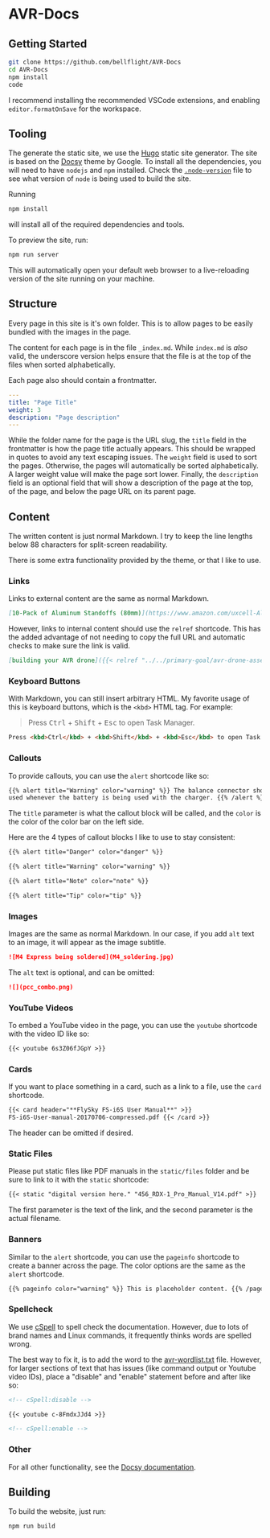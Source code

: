 # AVR-Docs

## Getting Started

```bash
git clone https://github.com/bellflight/AVR-Docs
cd AVR-Docs
npm install
code
```

I recommend installing the recommended VSCode extensions, and enabling
`editor.formatOnSave` for the workspace.

## Tooling

The generate the static site, we use the [Hugo](https://gohugo.io/) static site
generator. The site is based on the [Docsy](https://docsy.dev) theme by Google. To
install all the dependencies, you will need to have `nodejs` and `npm` installed. Check
the [`.node-version`](.node-version) file to see what version of `node` is being used to
build the site.

Running

```bash
npm install
```

will install all of the required dependencies and tools.

To preview the site, run:

```bash
npm run server
```

This will automatically open your default web browser to a live-reloading version of the
site running on your machine.

## Structure

Every page in this site is it's own folder. This is to allow pages to be easily bundled
with the images in the page.

The content for each page is in the file `_index.md`. While `index.md` is _also_ valid,
the underscore version helps ensure that the file is at the top of the files when sorted
alphabetically.

Each page also should contain a frontmatter.

```yaml
---
title: "Page Title"
weight: 3
description: "Page description"
---
```

While the folder name for the page is the URL slug, the `title` field in the frontmatter
is how the page title actually appears. This should be wrapped in quotes to avoid any
text escaping issues. The `weight` field is used to sort the pages. Otherwise, the pages
will automatically be sorted alphabetically. A larger weight value will make the page
sort lower. Finally, the `description` field is an optional field that will show a
description of the page at the top, of the page, and below the page URL on its parent
page.

## Content

The written content is just normal Markdown. I try to keep the line lengths below 88
characters for split-screen readability.

There is some extra functionality provided by the theme, or that I like to use.

### Links

Links to external content are the same as normal Markdown.

```markdown
[10-Pack of Aluminum Standoffs (80mm)](https://www.amazon.com/uxcell-Aluminum-Standoff-Fastener-Quadcopter/dp/B01MSAHZQO/)
```

However, links to internal content should use the `relref` shortcode. This has the added
advantage of not needing to copy the full URL and automatic checks to make sure the link
is valid.

```markdown
[building your AVR drone]({{< relref "../../primary-goal/avr-drone-assembly" >}})
```

### Keyboard Buttons

With Markdown, you can still insert arbitrary HTML. My favorite usage of this is
keyboard buttons, which is the `<kbd>` HTML tag. For example:

> Press <kbd>Ctrl</kbd> + <kbd>Shift</kbd> + <kbd>Esc</kbd> to open Task Manager.

```html
Press <kbd>Ctrl</kbd> + <kbd>Shift</kbd> + <kbd>Esc</kbd> to open Task Manager.
```

### Callouts

To provide callouts, you can use the `alert` shortcode like so:

```markdown
{{% alert title="Warning" color="warning" %}} The balance connector should always be
used whenever the battery is being used with the charger. {{% /alert %}}
```

The `title` parameter is what the callout block will be called, and the `color` is the
color of the color bar on the left side.

Here are the 4 types of callout blocks I like to use to stay consistent:

```markdown
{{% alert title="Danger" color="danger" %}}

{{% alert title="Warning" color="warning" %}}

{{% alert title="Note" color="note" %}}

{{% alert title="Tip" color="tip" %}}
```

### Images

Images are the same as normal Markdown. In our case, if you add `alt` text to an image,
it will appear as the image subtitle.

```markdown
![M4 Express being soldered](M4_soldering.jpg)
```

The `alt` text is optional, and can be omitted:

```markdown
![](pcc_combo.png)
```

### YouTube Videos

To embed a YouTube video in the page, you can use the `youtube` shortcode with the video
ID like so:

```markdown
{{< youtube 6s3Z06fJGpY >}}
```

### Cards

If you want to place something in a card, such as a link to a file, use the `card`
shortcode.

```markdown
{{< card header="**FlySky FS-i6S User Manual**" >}}
FS-i6S-User-manual-20170706-compressed.pdf {{< /card >}}
```

The header can be omitted if desired.

### Static Files

Please put static files like PDF manuals in the `static/files` folder and be sure to
link to it with the `static` shortcode:

```markdown
{{< static "digital version here." "456_RDX-1_Pro_Manual_V14.pdf" >}}
```

The first parameter is the text of the link, and the second parameter is the actual
filename.

### Banners

Similar to the `alert` shortcode, you can use the `pageinfo` shortcode to create a
banner across the page. The color options are the same as the `alert` shortcode.

```markdown
{{% pageinfo color="warning" %}} This is placeholder content. {{% /pageinfo %}}
```

### Spellcheck

We use [cSpell](https://cspell.org/) to spell check the documentation. However, due to
lots of brand names and Linux commands, it frequently thinks words are spelled wrong.

The best way to fix it, is to add the word to the [avr-wordlist.txt](avr-wordlist.txt)
file. However, for larger sections of text that has issues (like command output or
Youtube video IDs), place a "disable" and "enable" statement before and after like so:

```markdown
<!-- cSpell:disable -->

{{< youtube c-8FmdxJJd4 >}}

<!-- cSpell:enable -->
```

### Other

For all other functionality, see the
[Docsy documentation](https://www.docsy.dev/docs/adding-content/shortcodes/).

## Building

To build the website, just run:

```bash
npm run build
```

